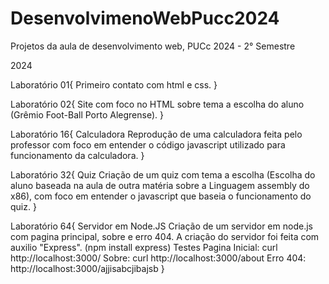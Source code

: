 # DesenvolvimenoWebPucc2024
Projetos da aula de desenvolvimento web, PUCc 2024 - 2° Semestre

2024

Laboratório 01{
    Primeiro contato com html e css.
}

Laboratório 02{
    Site com foco no HTML sobre tema a escolha do aluno (Grêmio Foot-Ball Porto Alegrense).
}

Laboratório 16{
    Calculadora
    Reprodução de uma calculadora feita pelo professor com foco em entender o código javascript utilizado para funcionamento da calculadora.
}

Laboratório 32{
    Quiz
    Criação de um quiz com tema a escolha (Escolha do aluno baseada na aula de outra matéria sobre a Linguagem assembly do x86), com foco em entender o javascript que baseia o funcionamento do quiz.
}

Laboratório 64{
    Servidor em Node.JS
    Criação de um servidor em node.js com pagina principal, sobre e erro 404.
    A criação do servidor foi feita com auxilio "Express". (npm install express)
    Testes
    Pagina Inicial: curl http://localhost:3000/
    Sobre: curl http://localhost:3000/about
    Erro 404: http://localhost:3000/ajjisabcjibajsb
}